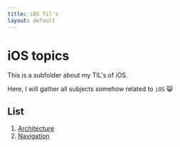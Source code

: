 ```yaml
---
title: iOS Til's
layout: default
---
```


# iOS topics

This is a subfolder about my TIL's of iOS.

Here, I will gather all subjects somehow related to `iOS` :smile_cat:

## List

1. [Architecture](/ios/architecture.html)
2. [Navigation](/ios/segue/navigations.html)
